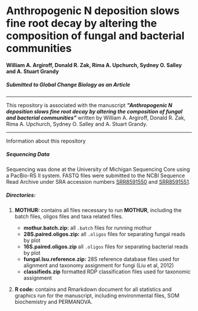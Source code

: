 # Anthropogenic N deposition slows fine root decay by altering the composition of fungal and bacterial communities


#### William A. Argiroff, Donald R. Zak, Rima A. Upchurch, Sydney O. Salley and A. Stuart Grandy



##### Submitted to ***Global Change Biology*** as an Article

***************

This repository is associated with the manuscript ***"Anthropogenic N deposition slows fine root decay by altering the composition of fungal and bacterial communities"*** written by William A. Argiroff, Donald R. Zak, Rima A. Upchurch, Sydney O. Salley and A. Stuart Grandy.

***************
Information about this repository

##### **Sequencing Data**
Sequencing was done at the University of Michigan Sequencing Core using a PacBio-RS II system. FASTQ files were submitted to the NCBI Sequence Read Archive under SRA accession numbers [SRR8591550](https://www.ncbi.nlm.nih.gov/sra/SRR8591550[accn]) and [SRR8591551](https://www.ncbi.nlm.nih.gov/sra/SRR8591551[accn]).

##### **Directories:**
1. **MOTHUR:** contains all files necessary to run **MOTHUR**, including the batch files, oligos files and taxa related files. 
	- **mothur.batch.zip:** all `.batch` files for running mothur
	- **28S.paired.oligos.zip:** all `.oligos` files for separating fungal reads by plot
	- **16S.paired.oligos.zip** all `.oligos` files for separating bacterial reads by plot
	- **fungal.lsu.reference.zip:** 28S reference database files used for alignment and taxonomy assignment for fungi (Liu 		et al, 2012)
	- **classifieds.zip** formatted RDP classification files used for taxonomic assignment

4. **R code:** contains and Rmarkdown document for all statistics and graphics run for the manuscript, including environmental files, SOM biochemistry and PERMANOVA.
